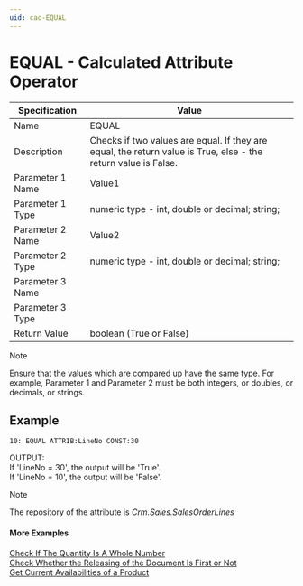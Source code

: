 ```yaml
---
uid: cao-EQUAL
---
```

# EQUAL - Calculated Attribute Operator

| Specification | Value |
| ---- | ----- |
| Name | EQUAL |
| Description | Checks if two values are equal. If they are equal, the return value is True, else - the return value is False. |
| Parameter 1 Name | Value1 |
| Parameter 1 Type | numeric type - int, double or decimal; string; |
| Parameter 2 Name | Value2 |
| Parameter 2 Type | numeric type - int, double or decimal; string; |
| Parameter 3 Name |
| Parameter 3 Type |
| Return Value | boolean (True or False) |

> [!NOTE]
> Ensure that the values which are compared up have the same type. For example, Parameter 1 and Parameter 2 must be both integers, or doubles, or decimals, or strings.

## Example

```      
10: EQUAL ATTRIB:LineNo CONST:30   
```
OUTPUT: 
<br/>If 'LineNo = 30', the output will be 'True'.
<br/>If 'LineNo = 10', the output will be 'False'.


> [!NOTE]
> The repository of the attribute is *Crm.Sales.SalesOrderLines*

#### More Examples
[Check If The Quantity Is A Whole Number](../examples/CheckIfTheQuantityIsAWholeNumber.md)
<br/>[Check Whether the Releasing of the Document Is First or Not](../examples/CheckWhetherTheReleasingOfTheDocumentIsFirstOrNot.md)
<br/>[Get Current Availabilities of a Product](../examples/GetCurrentAvailabilitiesOfAProduct.md)
